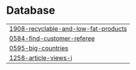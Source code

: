 # Database
|  |
| ------- |
| [1908-recyclable-and-low-fat-products](https://github.com/ju0718/Problem_solving_LeetCode/tree/master/1908-recyclable-and-low-fat-products) |
| [0584-find-customer-referee](https://github.com/ju0718/Problem_solving_LeetCode/tree/master/0584-find-customer-referee) |
| [0595-big-countries](https://github.com/ju0718/Problem_solving_LeetCode/tree/master/0595-big-countries) |
| [1258-article-views-i](https://github.com/ju0718/Problem_solving_LeetCode/tree/master/1258-article-views-i) |

